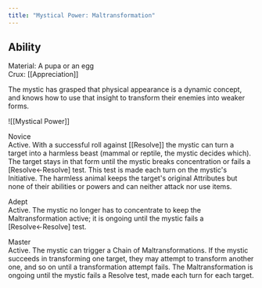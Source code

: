 ```yaml
---
title: "Mystical Power: Maltransformation"
---
```

## Ability
Material: A pupa or an egg<br>Crux: [[Appreciation]]

The mystic has grasped that physical appearance is a dynamic concept, and knows how to use that insight to transform their enemies into weaker forms.

![[Mystical Power]]

Novice<br>Active. With a successful roll against [[Resolve]] the mystic can turn a target into a harmless beast (mammal or reptile, the mystic decides which). The target stays in that form until the mystic breaks concentration or fails a \[Resolve←Resolve\] test. This test is made each turn on the mystic's Initiative. The harmless animal keeps the target's original Attributes but none of their abilities or powers and can neither attack nor use items.

Adept<br>Active. The mystic no longer has to concentrate to keep the Maltransformation active; it is ongoing until the mystic fails a \[Resolve←Resolve\] test.

Master<br>Active. The mystic can trigger a Chain of Maltransformations. If the mystic succeeds in transforming one target, they may attempt to transform another one, and so on until a transformation attempt fails. The Maltransformation is ongoing until the mystic fails a Resolve test, made each turn for each target.